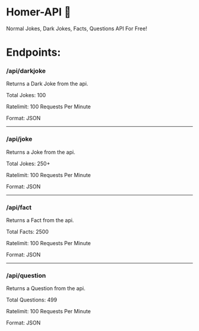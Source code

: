 # Homer-API 🤠

Normal Jokes, Dark Jokes, Facts, Questions API For Free!

<h1>Endpoints:</h1>

<h3>/api/darkjoke</h3>
                <p>Returns a Dark Joke from the api.</p>
                <p>Total Jokes: 100</p>
                <p>Ratelimit: 100 Requests Per Minute</p>
                <p>Format: JSON</p>
            <hr>
                <h3>/api/joke</h3>
                <p>Returns a Joke from the api.</p>
                <p>Total Jokes: 250+</p>
                <p>Ratelimit: 100 Requests Per Minute</p>
                <p>Format: JSON</p>
            <hr>
            <div class="fact">
                <h3>/api/fact</h3>
                <p>Returns a Fact from the api.</p>
                <p>Total Facts: 2500</p>
                <p>Ratelimit: 100 Requests Per Minute</p>
                <p>Format: JSON</p>
            </div>
            <hr>
            <div class="question">
                <h3>/api/question</h3>
                <p>Returns a Question from the api.</p>
                <p>Total Questions: 499</p>
                <p>Ratelimit: 100 Requests Per Minute</p>
                <p>Format: JSON</p>
